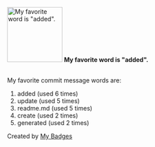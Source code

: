 <img src="https://my-badges.github.io/my-badges/favorite-word.png" alt="My favorite word is &quot;added&quot;." title="My favorite word is &quot;added&quot;." width="128">
<strong>My favorite word is &quot;added&quot;.</strong>
<br><br>

My favorite commit message words are:

1. added (used 6 times)
2. update (used 5 times)
3. readme.md (used 5 times)
4. create (used 2 times)
5. generated (used 2 times)


Created by <a href="https://github.com/my-badges/my-badges">My Badges</a>
